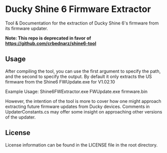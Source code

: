 # Ducky Shine 6 Firmware Extractor
Tool & Documentation for the extraction of Ducky Shine 6's firmware from its firmware updater.

**Note: This repo is deprecated in favor of https://github.com/crbednarz/shine6-tool**

## Usage
After compiling the tool, you can use the first argument to specify the path, and the second to specify the output.
By default it only extracts the US firmware from the Shine6 FWUpdate.exe for V1.02.10

Example Usage: Shine6FWExtractor.exe FWUpdate.exe firmware.bin

However, the intention of the tool is more to cover how one might approach extracting future firmware updates from Ducky devices.
Comments in UpdaterConstants.cs may offer some insight on approaching other versions of the updater.

## License
License information can be found in the LICENSE file in the root directory.
